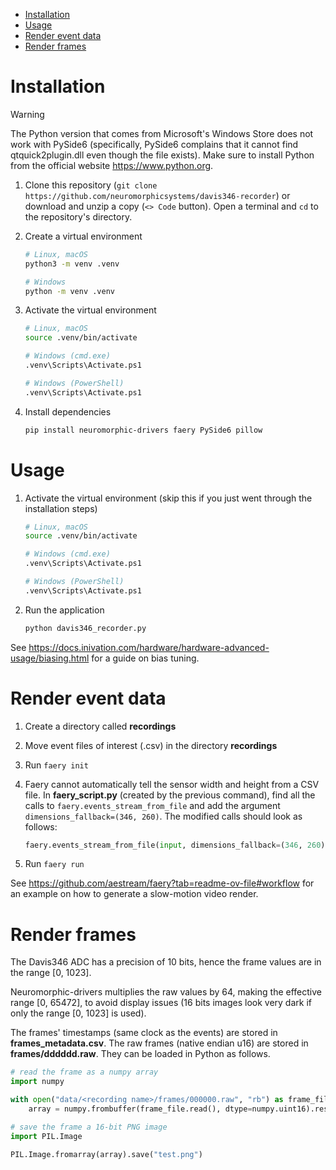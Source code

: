 - [Installation](#installation)
- [Usage](#usage)
- [Render event data](#render-event-data)
- [Render frames](#render-frames)

# Installation

> [!WARNING]
> The Python version that comes from Microsoft's Windows Store does not work with PySide6 (specifically, PySide6 complains that it cannot find qtquick2plugin.dll even though the file exists). Make sure to install Python from the official website https://www.python.org.

1. Clone this repository (`git clone https://github.com/neuromorphicsystems/davis346-recorder`) or download and unzip a copy (`<> Code` button). Open a terminal and `cd` to the repository's directory.

2. Create a virtual environment

    ```sh
    # Linux, macOS
    python3 -m venv .venv

    # Windows
    python -m venv .venv
    ```

3. Activate the virtual environment

    ```sh
    # Linux, macOS
    source .venv/bin/activate

    # Windows (cmd.exe)
    .venv\Scripts\Activate.ps1

    # Windows (PowerShell)
    .venv\Scripts\Activate.ps1
    ```

4. Install dependencies

    ```sh
    pip install neuromorphic-drivers faery PySide6 pillow
    ```

# Usage

1. Activate the virtual environment (skip this if you just went through the installation steps)

    ```sh
    # Linux, macOS
    source .venv/bin/activate

    # Windows (cmd.exe)
    .venv\Scripts\Activate.ps1

    # Windows (PowerShell)
    .venv\Scripts\Activate.ps1
    ```

2. Run the application

    ```sh
    python davis346_recorder.py
    ```

See https://docs.inivation.com/hardware/hardware-advanced-usage/biasing.html for a guide on bias tuning.

# Render event data

1. Create a directory called **recordings**

2. Move event files of interest (.csv) in the directory **recordings**

3. Run `faery init`

4. Faery cannot automatically tell the sensor width and height from a CSV file. In **faery_script.py** (created by the previous command), find all the calls to `faery.events_stream_from_file` and add the argument `dimensions_fallback=(346, 260)`. The modified calls should look as follows:

    ```py
    faery.events_stream_from_file(input, dimensions_fallback=(346, 260))
    ```

5. Run `faery run`

See https://github.com/aestream/faery?tab=readme-ov-file#workflow for an example on how to generate a slow-motion video render.

# Render frames

The Davis346 ADC has a precision of 10 bits, hence the frame values are in the range [0, 1023].

Neuromorphic-drivers multiplies the raw values by 64, making the effective range [0, 65472], to avoid display issues (16 bits images look very dark if only the range [0, 1023] is used).

The frames' timestamps (same clock as the events) are stored in **frames_metadata.csv**. The raw frames (native endian u16) are stored in **frames/dddddd.raw**. They can be loaded in Python as follows.

```py
# read the frame as a numpy array
import numpy

with open("data/<recording name>/frames/000000.raw", "rb") as frame_file:
    array = numpy.frombuffer(frame_file.read(), dtype=numpy.uint16).reshape((260, 346))

# save the frame a 16-bit PNG image
import PIL.Image

PIL.Image.fromarray(array).save("test.png")
```
